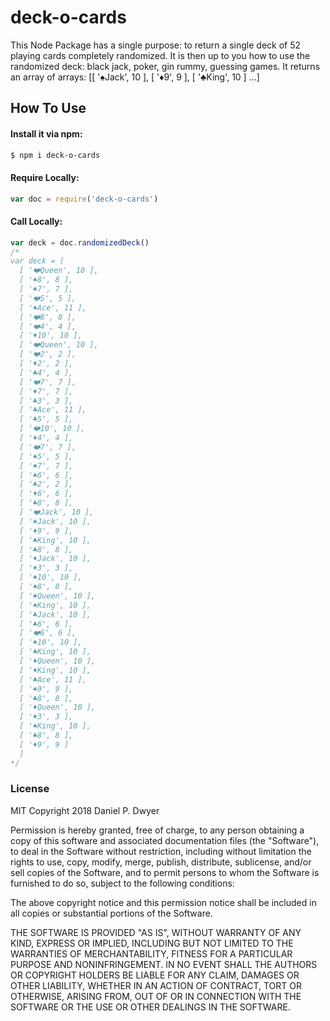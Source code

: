 # deck-o-cards


This Node Package has a single purpose: to return a single deck of 52 playing cards completely randomized. It is then up to you how to use the randomized deck: black jack, poker, gin rummy, guessing games. It returns an array of arrays: [[ '♠️Jack', 10 ], [ '♦️9', 9 ], [ '♣️King', 10 ] ...]

## How To Use
#### Install it via npm:
```bash
$ npm i deck-o-cards
```
#### Require Locally:
```js
var doc = require('deck-o-cards')
```
#### Call Locally:
```js
var deck = doc.randomizedDeck()
/*
var deck = [
  [ '❤️Queen', 10 ],
  [ '♠️8', 8 ],
  [ '♠️7', 7 ],
  [ '❤️5', 5 ],
  [ '♠️Ace', 11 ],
  [ '❤️8', 8 ],
  [ '❤️4', 4 ],
  [ '♦️10', 10 ],
  [ '❤️Queen', 10 ],
  [ '❤️2', 2 ],
  [ '♦️2', 2 ],
  [ '♣️4', 4 ],
  [ '❤️7', 7 ],
  [ '♦️7', 7 ],
  [ '♣️3', 3 ],
  [ '♣️Ace', 11 ],
  [ '♣️5', 5 ],
  [ '❤️10', 10 ],
  [ '♦️4', 4 ],
  [ '❤️7', 7 ],
  [ '♠️5', 5 ],
  [ '♠️7', 7 ],
  [ '♠️6', 6 ],
  [ '♣️2', 2 ],
  [ '♦️6', 6 ],
  [ '♣️8', 8 ],
  [ '❤️Jack', 10 ],
  [ '♠️Jack', 10 ],
  [ '♦️9', 9 ],
  [ '♣️King', 10 ],
  [ '♣️8', 8 ],
  [ '♦️Jack', 10 ],
  [ '♦️3', 3 ],
  [ '♠️10', 10 ],
  [ '♠️8', 8 ],
  [ '♠️Queen', 10 ],
  [ '♠️King', 10 ],
  [ '♣️Jack', 10 ],
  [ '♣️6', 6 ],
  [ '❤️6', 6 ],
  [ '♠️10', 10 ],
  [ '♣️King', 10 ],
  [ '♦️Queen', 10 ],
  [ '♦️King', 10 ],
  [ '♣️Ace', 11 ],
  [ '♠️9', 9 ],
  [ '♣️8', 8 ],
  [ '♦️Queen', 10 ],
  [ '♦️3', 3 ],
  [ '♠️King', 10 ],
  [ '♣️8', 8 ],
  [ '♦️9', 9 ]
  ]
*/
```

### License

MIT Copyright 2018 Daniel P. Dwyer

Permission is hereby granted, free of charge, to any person obtaining a copy of this software and associated documentation files (the "Software"), to deal in the Software without restriction, including without limitation the rights to use, copy, modify, merge, publish, distribute, sublicense, and/or sell copies of the Software, and to permit persons to whom the Software is furnished to do so, subject to the following conditions:

The above copyright notice and this permission notice shall be included in all copies or substantial portions of the Software.

THE SOFTWARE IS PROVIDED "AS IS", WITHOUT WARRANTY OF ANY KIND, EXPRESS OR IMPLIED, INCLUDING BUT NOT LIMITED TO THE WARRANTIES OF MERCHANTABILITY, FITNESS FOR A PARTICULAR PURPOSE AND NONINFRINGEMENT. IN NO EVENT SHALL THE AUTHORS OR COPYRIGHT HOLDERS BE LIABLE FOR ANY CLAIM, DAMAGES OR OTHER LIABILITY, WHETHER IN AN ACTION OF CONTRACT, TORT OR OTHERWISE, ARISING FROM, OUT OF OR IN CONNECTION WITH THE SOFTWARE OR THE USE OR OTHER DEALINGS IN THE SOFTWARE.
